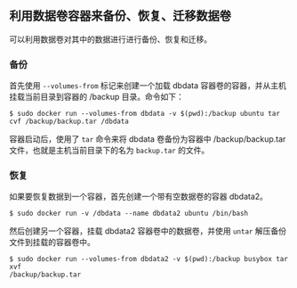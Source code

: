 ## 利用数据卷容器来备份、恢复、迁移数据卷
可以利用数据卷对其中的数据进行进行备份、恢复和迁移。

### 备份
首先使用 `--volumes-from` 标记来创建一个加载 dbdata 容器卷的容器，并从主机挂载当前目录到容器的 /backup 目录。命令如下：
```
$ sudo docker run --volumes-from dbdata -v $(pwd):/backup ubuntu tar cvf /backup/backup.tar /dbdata
```
容器启动后，使用了 `tar` 命令来将 dbdata 卷备份为容器中 /backup/backup.tar 文件，也就是主机当前目录下的名为 `backup.tar` 的文件。


### 恢复
如果要恢复数据到一个容器，首先创建一个带有空数据卷的容器 dbdata2。
```
$ sudo docker run -v /dbdata --name dbdata2 ubuntu /bin/bash
```
然后创建另一个容器，挂载 dbdata2 容器卷中的数据卷，并使用 `untar` 解压备份文件到挂载的容器卷中。
```
$ sudo docker run --volumes-from dbdata2 -v $(pwd):/backup busybox tar xvf
/backup/backup.tar
```